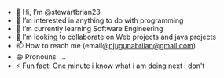 - 👋 Hi, I’m @stewartbrian23
- 👀 I’m interested in anything to do with programming
- 🌱 I’m currently learning Software Engineering
- 💞️ I’m looking to collaborate on Web projects and java projects
- 📫 How to reach me (email@njugunabriian@gmail.com)
- 😄 Pronouns: ...
- ⚡ Fun fact: One minute i know what i am doing next i don't

<!---
stewartbrian23/stewartbrian23 is a ✨ special ✨ repository because its `README.md` (this file) appears on your GitHub profile.
You can click the Preview link to take a look at your changes.
--->
